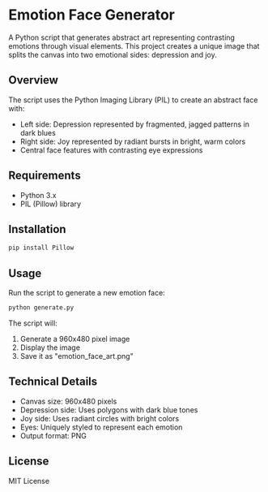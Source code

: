 # Emotion Face Generator

A Python script that generates abstract art representing contrasting emotions through visual elements. This project creates a unique image that splits the canvas into two emotional sides: depression and joy.

## Overview

The script uses the Python Imaging Library (PIL) to create an abstract face with:
- Left side: Depression represented by fragmented, jagged patterns in dark blues
- Right side: Joy represented by radiant bursts in bright, warm colors
- Central face features with contrasting eye expressions

## Requirements

- Python 3.x
- PIL (Pillow) library

## Installation

```bash
pip install Pillow
```

## Usage

Run the script to generate a new emotion face:

```bash
python generate.py
```

The script will:
1. Generate a 960x480 pixel image
2. Display the image
3. Save it as "emotion_face_art.png"

## Technical Details

- Canvas size: 960x480 pixels
- Depression side: Uses polygons with dark blue tones
- Joy side: Uses radiant circles with bright colors
- Eyes: Uniquely styled to represent each emotion
- Output format: PNG

## License

MIT License